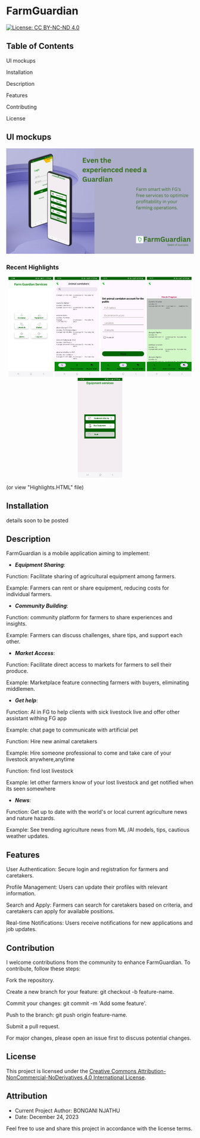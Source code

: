 
# FarmGuardian

[![License: CC BY-NC-ND 4.0](https://img.shields.io/badge/License-CC%20BY--NC--ND%204.0-lightgrey.svg)](https://creativecommons.org/licenses/by-nc-nd/4.0/)





## Table of Contents

UI mockups

Installation

Description

Features

Contributing

License

## UI mockups

<img src="images/screenshots/FG.png" alt="App serviices,Home" width="820">

### Recent Highlights


<p align="center">


 <img src="images/screenshots/Screenshot_20240329_154609.jpg" alt="App serviices,Home" width="120">

<img src="images/screenshots/Screenshot_20240329_165057.jpg" alt="App serviices,Home" width="120">
<img src="images/screenshots/Screenshot_20240329_165554.jpg" alt="Become Animal caretaker" width="120">
<img src="images/screenshots/Screenshot_20240329_165710.jpg" alt="Registration" width="120">
<img src="images/screenshots/Screenshot_20240317_153631.jpg" alt="Equipment services" width="120">




(or view "Highlights.HTML" file)


## Installation

details soon to be posted 

## Description

FarmGuardian is a mobile application aiming to implement:

* ***Equipment Sharing***:

Function: Facilitate sharing of agricultural equipment among farmers.

Example: Farmers can rent or share equipment, reducing costs for individual farmers.

* ***Community Building***:

Function:  community platform for farmers to share experiences and insights.

Example: Farmers can discuss challenges, share tips, and support each other.

* ***Market Access***:

Function: Facilitate direct access to markets for farmers to sell their produce.

Example: Marketplace feature connecting farmers with buyers, eliminating middlemen.

* ***Get help***:

Function: AI in FG to help clients with sick livestock live and offer other assistant withing FG app

Example: chat page to communicate with artificial pet

Function:  Hire  new animal caretakers 

Example:  Hire someone professional to come and take care of your livestock anywhere,anytime

Function: find lost livestock

Example:  let other farmers know of your lost livestock and get notified when its seen somewhere



* ***News***:

Function: Get up to date with the world's or local current agriculture news and nature hazards.

Example: See trending agriculture news from ML /AI models, tips, cautious weather updates.

## Features


User Authentication: Secure login and registration for farmers and caretakers.

Profile Management: Users can update their profiles with relevant information.

Search and Apply: Farmers can search for caretakers based on criteria, and caretakers can apply for available positions.

Real-time Notifications: Users receive notifications for new applications and job updates.



## Contribution
I welcome contributions from the community to enhance FarmGuardian. To contribute, follow these steps:

Fork the repository.

Create a new branch for your feature: git checkout -b feature-name.

Commit your changes: git commit -m 'Add some feature'.

Push to the branch: git push origin feature-name.

Submit a pull request.

For major changes, please open an issue first to discuss potential changes.

## License

This project is licensed under the [Creative Commons Attribution-NonCommercial-NoDerivatives 4.0 International License](LICENSE.md).

## Attribution

- Current Project Author: BONGANI NJATHU
- Date: December 24, 2023

Feel free to use and share this project in accordance with the license terms.


